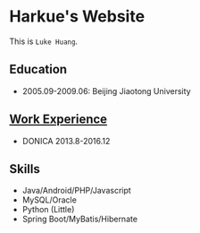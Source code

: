 # Harkue's Website

This is `Luke Huang`.

## Education
 - 2005.09-2009.06: Beijing Jiaotong University

## [Work Experience](./work-experience.md)
 - DONICA 2013.8-2016.12

## Skills
 - Java/Android/PHP/Javascript
 - MySQL/Oracle
 - Python (Little)
 - Spring Boot/MyBatis/Hibernate
